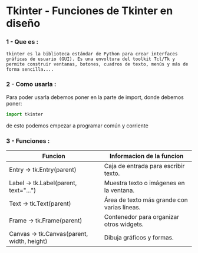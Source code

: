 # Tkinter - Funciones de Tkinter en diseño

### __1 - Que es :__ 
    tkinter es la biblioteca estándar de Python para crear interfaces gráficas de usuario (GUI). Es una envoltura del toolkit Tcl/Tk y permite construir ventanas, botones, cuadros de texto, menús y más de forma sencilla....
### __2 - Como usarla :__
Para poder usarla debemos poner en la parte de import, donde debemos poner:  
```python  
import tkinter
```
de esto podemos empezar a programar común y corriente
### __3 - Funciones :__

|Funcion                              | Informacion de la funcion               |
|-------------------------------------|-----------------------------------------|
|Entry → tk.Entry(parent)             |Caja de entrada para escribir texto.     |
|Label → tk.Label(parent, text="...") |Muestra texto o imágenes en la ventana.  |
|Text → tk.Text(parent)               |Área de texto más grande con varias líneas.|
|Frame → tk.Frame(parent)             |Contenedor para organizar otros widgets.|
|Canvas → tk.Canvas(parent, width, height)|Dibuja gráficos y formas.  